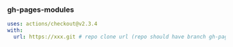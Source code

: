 ### gh-pages-modules

```yml
uses: actions/checkout@v2.3.4
with:
  url: https://xxx.git # repo clone url (repo should have branch gh-pages)
```